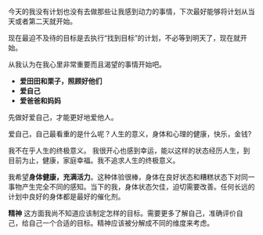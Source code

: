 今天的我没有计划也没有去做那些让我感到动力的事情，下次最好能够将计划从当天或者第二天就开始。

现在最迫不及待的目标是去执行“找到目标”的计划，不必等到明天了，现在就开始。

从我认为在我心里非常重要而且渴望的事情开始吧。

- **爱田田和栗子，照顾好他们**
- **爱自己**
- **爱爸爸和妈妈**

先做好爱自己，才能更好地爱他人。

爱自己，自己最看重的是什么呢？人生的意义，身体和心理的健康，快乐，金钱?

我不在乎人生的终极意义。
我很开心也感到幸运，能以这样的状态经历人生，到目前为止，健康，家庭幸福。我不追求人生的终极意义。

我希望**身体健康，充满活力**。这种体验很棒，身体在良好状态和糟糕状态下对同一事物产生完全不同的感知。当下的我，身体状态欠佳，迫切需要改善。任何长远的计划中良好的身体都是最好的催化剂。

**精神** 这方面我尚不知道应该制定怎样的目标。需要更多了解自己，准确评价自己，给自己一个合适的目标。精神应该被分解成不同的维度来考虑。
